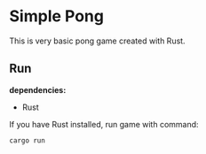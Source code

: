 # Simple Pong

This is very basic pong game created with Rust. 

## Run

**dependencies:**

* Rust

If you have Rust installed, run game with command: 

```cargo run```
